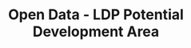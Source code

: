 ---
schema: default
title: Open Data - LDP Potential Development Area
organization: Argyll and Bute Council
notes: >-
    Potential Development Areas designated in the Argyll and Bute adopted Local Development Plan 2015. These are broad areas identified by this plan in the Proposal Maps. They are mainly, but not exclusively on the edge of settlements and constitute land within which opportunities may emerge during the plan-period for infill, rounding-off, redevelopment or new development. Such opportunities are not currently fully resolved and issues may require to be overcome in terms of the ‘mini development brief’ accompanying these PDAs before development opportunities within the PDA area can be realised and be supported by this plan. A PDA may include a number of identifiable development sites
resources:
  - name: Open Data - LDP Potential Development Area FEATURE LAYER
  - url: >-
      
  - format: FEATURE LAYER
license: 
category:

  - LDP
  - Local Development Plan
  - Development
  - Planning
maintainer: Argyll and Bute Council
maintainer_email: someone@example.com
---